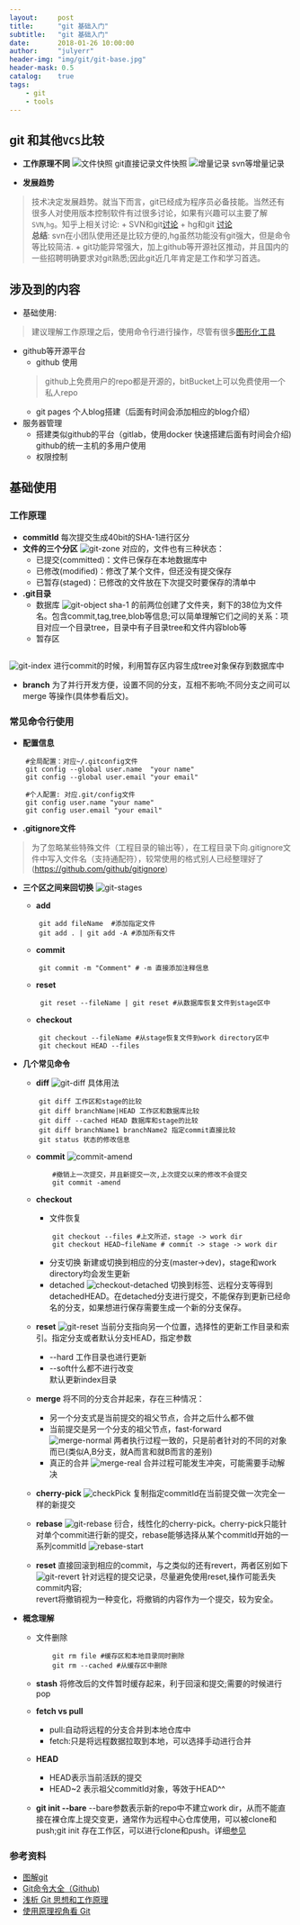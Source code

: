 ```yaml
---
layout:     post
title:      "git 基础入门"
subtitle:   "git 基础入门"
date:       2018-01-26 10:00:00
author:     "julyerr"
header-img: "img/git/git-base.jpg"
header-mask: 0.5
catalog: 	true
tags:
    - git
    - tools
---
```


## git 和其他`VCS`比较
- **工作原理不同**
![文件快照](/img/git/git-image.png)
	git直接记录文件快照
![增量记录](/img/git/git-delta.png)
    svn等增量记录

- **发展趋势**
>技术决定发展趋势。就当下而言，git已经成为程序员必备技能。当然还有很多人对使用版本控制软件有过很多讨论，如果有兴趣可以主要了解`SVN`,`hg`。知乎上相关讨论:
    + SVN和git[讨论](https://www.zhihu.com/question/25491925)
	+ hg和git [讨论](https://www.zhihu.com/question/21905835)
<br/>**总结**:
        svn在小团队使用还是比较方便的,hg虽然功能没有git强大，但是命令等比较简洁.
    + git功能异常强大，加上github等开源社区推动，并且国内的一些招聘明确要求对git熟悉;因此git近几年肯定是工作和学习首选。
	
## 涉及到的内容
- 基础使用:
>建议理解工作原理之后，使用命令行进行操作，尽管有很多[图形化工具](https://my.oschina.net/amstrong/blog/159114)

- github等开源平台
    - github 使用
    >github上免费用户的repo都是开源的，bitBucket上可以免费使用一个私人repo
    - git pages 个人blog搭建（后面有时间会添加相应的blog介绍）
- 服务器管理
    - 搭建类似github的平台（gitlab，使用docker 快速搭建后面有时间会介绍)
		github的统一主机的多用户使用
	- 权限控制	



## 基础使用

### 工作原理	
- **commitId**
    每次提交生成40bit的SHA-1进行区分
- **文件的三个分区**
![git-zone](/img/git/git-zones.png)
    对应的，文件也有三种状态：
    - 已提交(committed)：文件已保存在本地数据库中
    - 已修改(modified)：修改了某个文件，但还没有提交保存
    - 已暂存(staged)：已修改的文件放在下次提交时要保存的清单中
- **.git目录**
    - 数据库
![git-object](/img/git/git-object.png)
        sha-1 的前两位创建了文件夹，剩下的38位为文件名。包含commit,tag,tree,blob等信息;可以简单理解它们之间的关系：项目对应一个目录tree，目录中有子目录tree和文件内容blob等
    - 暂存区
    ```git ls-files --stage     #查看的是.git/index文件
    ```
![git-index](/img/git/git-index.bmp)
    进行commit的时候，利用暂存区内容生成tree对象保存到数据库中
- **branch**
    为了并行开发方便，设置不同的分支，互相不影响;不同分支之间可以merge 等操作(具体参看后文)。

### 常见命令行使用
- **配置信息**
``` shell
    #全局配置：对应~/.gitconfig文件
	git config --global user.name  "your name"
	git config --global user.email "your email"
	
	#个人配置: 对应.git/config文件
	git config user.name "your name"
	git config user.email "your email"
```
- **.gitignore文件**
>为了忽略某些特殊文件（工程目录的输出等），在工程目录下向.gitignore文件中写入文件名（支持通配符），较常使用的格式别人已经整理好了(https://github.com/github/gitignore)
- **三个区之间来回切换**
![git-stages](/img/git/git-stages.png)
    - **add**
    ``` 
        git add fileName  #添加指定文件
        git add . | git add -A #添加所有文件
	```	
	
    - **commit**
    ```
        git commit -m "Comment" # -m 直接添加注释信息
	```			
	- **reset**
	   ```
    	git reset --fileName | git reset #从数据库恢复文件到stage区中
	   ```
	- **checkout**
    ```
        git checkout --fileName #从stage恢复文件到work directory区中
		git checkout HEAD --files
	```
	
- **几个常见命令**
	- **diff**
![git-diff](/img/git/git-diff.png)
	具体用法
	```
		git diff 工作区和stage的比较
		git diff branchName|HEAD 工作区和数据库比较
		git diff --cached HEAD 数据库和stage的比较
		git diff branchName1 branchName2 指定commit直接比较
		git status 状态的修改信息
    ```
	- **commit**
![commit-amend](/img/git/git-commit-amend.png)
        ```
            #撤销上一次提交，并且新提交一次,上次提交以来的修改不会提交
			git commit -amend 
		```	
	- **checkout**
		- 文件恢复
		
		```
			git checkout --files #上文所述，stage -> work dir
			git checkout HEAD~fileName # commit -> stage -> work dir 
		```		
		- 分支切换
			新建或切换到相应的分支(master->dev)，stage和work directory均会发生更新
		- detached 
![checkout-detached](/img/git/git-checkout-detached.png)
		   切换到标签、远程分支等得到detachedHEAD。在detached分支进行提交，不能保存到更新已经命名的分支，如果想进行保存需要生成一个新的分支保存。
	- **reset**
![git-reset](/img/git/git-reset.png)
	当前分支指向另一个位置，选择性的更新工作目录和索引。指定分支或者默认分支HEAD，指定参数
	    + --hard 工作目录也进行更新
		+ --soft什么都不进行改变				
		默认更新index目录
	- **merge**
		将不同的分支合并起来，存在三种情况：
		- 另一个分支式是当前提交的祖父节点，合并之后什么都不做
		- 当前提交是另一个分支的祖父节点，fast-forward		
![merge-normal](/img/git/git-merge-normal.png)
    两者执行过程一致的，只是前者针对的不同的对象而已(类似A,B分支，就A而言和就B而言的差别)
		- 真正的合并
![merge-real](/img/git/git-merge-real.png)
		合并过程可能发生冲突，可能需要手动解决
	- **cherry-pick**
![checkPick](/img/git/git-cherryPick.png)
		复制指定commitId在当前提交做一次完全一样的新提交
	- **rebase**
![git-rebase](/img/git/git-rebase.png)
		衍合，线性化的cherry-pick。cherry-pick只能针对单个commit进行新的提交，rebase能够选择从某个commitId开始的一系列commitId
![rebase-start](/img/git/git-rebase-start.png)
    - **reset**
    	直接回滚到相应的commit，与之类似的还有revert，两者区别如下
![git-revert](/img/git/git-reset-revert.png)
		针对远程的提交记录，尽量避免使用reset,操作可能丢失commit内容;<br/>revert将撤销视为一种变化，将撤销的内容作为一个提交，较为安全。
					
- **概念理解**
	- 文件删除		
	    
	    ```
	        git rm file #缓存区和本地目录同时删除
			git rm --cached #从缓存区中删除
		```
	- **stash**
		将修改后的文件暂时缓存起来，利于回滚和提交;需要的时候进行pop
	- **fetch vs pull**
		+ pull:自动将远程的分支合并到本地仓库中
		+ fetch:只是将远程数据拉取到本地，可以选择手动进行合并
	- **HEAD**
		+ HEAD表示当前活跃的提交
		+ HEAD~2 表示祖父commitId对象，等效于HEAD^^
	- **git init --bare**
		--bare参数表示新的repo中不建立work dir，从而不能直接在裸仓库上提交变更，通常作为远程中心仓库使用，可以被clone和push;git init 存在工作区，可以进行clone和push。详细[参见](https://segmentfault.com/a/1190000007686496)
		
	
### 参考资料		
+ [图解git](http://blog.csdn.net/xiantian7/article/details/19048913)
+ [Git命令大全（Github)](https://www.jianshu.com/p/97946d9df5bd)
+ [浅析 Git 思想和工作原理](https://www.jianshu.com/p/619122f8747b)	
+ [使用原理视角看 Git](https://coding.net/help/doc/practice/git-principle.html)